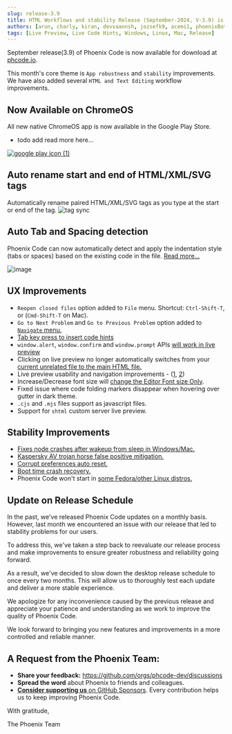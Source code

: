```yaml
---
slug: release-3.9
title: HTML Workflows and stability Release (September-2024, V-3.9) is now Live 
authors: [arun, charly, kiran, devvaannsh, jozsefk9, acemi1, phoenixBot]
tags: [Live Preview, Live Code Hints, Windows, Linux, Mac, Release]
---
```


September release(3.9) of Phoenix Code is now available for download at
[phcode.io](https://phcode.io).

This month's core theme is `App robustness` and `stability` improvements.
We have also added several `HTML and Text Editing` workflow improvements.

## Now Available on ChromeOS

All new native ChromeOS app is now available in the Google Play Store. 
- todo add read more here...

[![google play icon (1)](https://github.com/user-attachments/assets/0a7f20ce-653c-43a8-ac3e-3875ea74df5b)](https://play.google.com/store/apps/details?id=prod.phcode.twa)

## Auto rename start and end of HTML/XML/SVG tags

Automatically rename paired HTML/XML/SVG tags as you type at the start or end of the tag.
![tag sync](https://github.com/user-attachments/assets/ad82db8c-df1c-4c83-a5db-145caab539ec)

## Auto Tab and Spacing detection

Phoenix Code can now automatically detect and apply the indentation style (tabs or spaces) based on the existing code in the file.
[Read more...](https://docs.phcode.dev/docs/editing-text/#auto-space-detection)

![image](https://github.com/user-attachments/assets/0adc47c5-a561-4002-bffb-d7bcde999b9d)

## UX Improvements

- `Reopen closed files` option added to `File` menu. Shortcut: `Ctrl-Shift-T`, or (`Cmd-Shift-T` on Mac).
- `Go to Next Problem` and `Go to Previous Problem` option added to [`Navigate` menu.](https://github.com/phcode-dev/phoenix/pull/1732)
- [Tab key press to insert code hints](https://github.com/orgs/phcode-dev/discussions/1809)
- `window.alert`, `window.confirm` and `window.prompt` APIs [will work in live preview](https://github.com/phcode-dev/phoenix/pull/1814)
- Clicking on live preview no longer automatically switches from your [current unrelated file to the main HTML file.](https://github.com/phcode-dev/phoenix/pull/1800)
- Live preview usability and navigation improvements - ([1](https://github.com/phcode-dev/phoenix/pull/1741), [2](https://github.com/phcode-dev/phoenix/pull/1760))
- Increase/Decrease font size will [change the Editor Font size Only](https://github.com/phcode-dev/phoenix/pull/1799).
- Fixed issue where code folding markers disappear when hovering over gutter in dark theme.
- `.cjs` and `.mjs` files support as javascript files.
- Support for `shtml` custom server live preview.

## Stability Improvements

- [Fixes node crashes after wakeup from sleep in Windows/Mac.](https://github.com/phcode-dev/phoenix/issues/1791) 
- [Kaspersky AV trojan horse false positive mitigation.](https://github.com/phcode-dev/phoenix/issues/1821)
- [Corrupt preferences auto reset.](https://github.com/phcode-dev/phoenix/pull/1818)
- [Boot time crash recovery.](https://github.com/phcode-dev/phoenix/pull/1812)
- Phoenix Code won't start in [some Fedora/other Linux distros.](https://github.com/phcode-dev/phoenix/pull/1740)

## Update on Release Schedule

In the past, we've released Phoenix Code updates on a monthly basis. However, last month we encountered an issue with our release that led to stability problems for our users.

To address this, we've taken a step back to reevaluate our release process and make improvements to ensure greater robustness and reliability going forward.

As a result, we've decided to slow down the desktop release schedule to once every two months. This will allow us to thoroughly test each update and deliver a more stable experience.

We apologize for any inconvenience caused by the previous release and appreciate your patience and understanding as we work to improve the quality of Phoenix Code.

We look forward to bringing you new features and improvements in a more controlled and reliable manner.

## A Request from the Phoenix Team:

-   **Share your feedback:** https://github.com/orgs/phcode-dev/discussions
-   **Spread the word** about Phoenix to friends and colleagues.
-   [**Consider supporting us** on GitHub Sponsors](https://github.com/sponsors/phcode-dev).
    Every contribution helps us to keep improving Phoenix Code.

With gratitude,

The Phoenix Team
